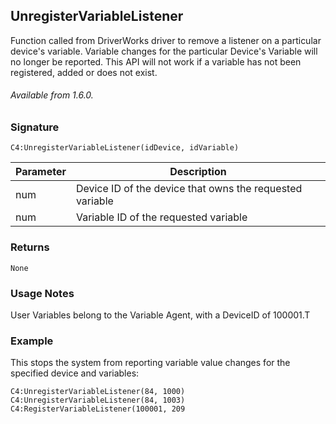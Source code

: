 ## UnregisterVariableListener

Function called from DriverWorks driver to remove a listener on a particular device's variable. Variable changes for the particular Device's Variable will no longer be reported. This API will not work if a variable has not been registered, added or does not exist.

###### Available from 1.6.0.


### Signature

`C4:UnregisterVariableListener(idDevice, idVariable)`


| Parameter | Description |
| --- | --- |
| num | Device ID of the device that owns the requested variable |
| num | Variable ID of the  requested variable |


### Returns

`None`


### Usage Notes

User Variables belong to the Variable Agent, with a DeviceID of 100001.T


### Example

This stops the system from reporting variable value changes for the specified device and variables:

```
C4:UnregisterVariableListener(84, 1000)
C4:UnregisterVariableListener(84, 1003)
C4:RegisterVariableListener(100001, 209
```